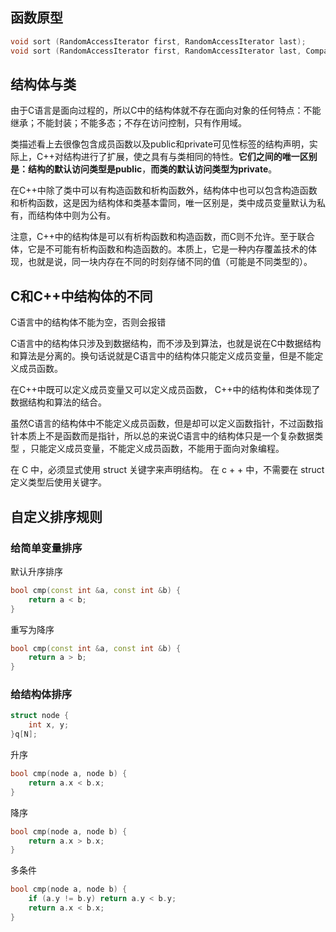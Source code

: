 ## 函数原型

```c++
void sort (RandomAccessIterator first, RandomAccessIterator last);
void sort (RandomAccessIterator first, RandomAccessIterator last, Compare comp);
```

## 结构体与类

由于C语言是面向过程的，所以C中的结构体就不存在面向对象的任何特点：不能继承；不能封装；不能多态；不存在访问控制，只有作用域。

类描述看上去很像包含成员函数以及public和private可见性标签的结构声明，实际上，C++对结构进行了扩展，使之具有与类相同的特性。**它们之间的唯一区别是：结构的默认访问类型是public**，**而类的默认访问类型为private**。

在C++中除了类中可以有构造函数和析构函数外，结构体中也可以包含构造函数和析构函数，这是因为结构体和类基本雷同，唯一区别是，类中成员变量默认为私有，而结构体中则为公有。

注意，C++中的结构体是可以有析构函数和构造函数，而C则不允许。至于联合体，它是不可能有析构函数和构造函数的。本质上，它是一种内存覆盖技术的体现，也就是说，同一块内存在不同的时刻存储不同的值（可能是不同类型的）。

## C和C++中结构体的不同

C语言中的结构体不能为空，否则会报错

C语言中的结构体只涉及到数据结构，而不涉及到算法，也就是说在C中数据结构和算法是分离的。换句话说就是C语言中的结构体只能定义成员变量，但是不能定义成员函数。

在C++中既可以定义成员变量又可以定义成员函数， C++中的结构体和类体现了数据结构和算法的结合。

虽然C语言的结构体中不能定义成员函数，但是却可以定义函数指针，不过函数指针本质上不是函数而是指针，所以总的来说C语言中的结构体只是一个复杂数据类型 ，只能定义成员变量，不能定义成员函数，不能用于面向对象编程。

在 C 中，必须显式使用 struct 关键字来声明结构。 在 c + + 中，不需要在 struct 定义类型后使用关键字。

## 自定义排序规则

### 给简单变量排序

默认升序排序

```c++
bool cmp(const int &a, const int &b) {
    return a < b;
}
```

重写为降序

```c++
bool cmp(const int &a, const int &b) {
    return a > b;
}
```

### 给结构体排序

```c++
struct node {
    int x, y;
}q[N];
```

升序

```c++
bool cmp(node a, node b) {
    return a.x < b.x;
}
```

降序

```c++
bool cmp(node a, node b) {
    return a.x > b.x;
}
```

多条件

```c++
bool cmp(node a, node b) {
    if (a.y != b.y) return a.y < b.y;
    return a.x < b.x;
}
```

